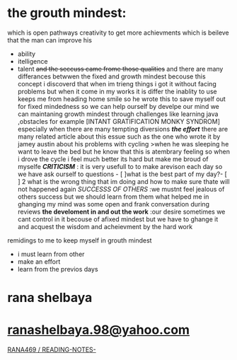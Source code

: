 # the grouth mindest:
 which is open pathways creativity to get more achievments 
 which is beileve that the man can improve his

- ability 
- itelligence
- talent ~~and the seccuss came frome those qualities~~
and there are many differances betwwen the fixed and growth mindest 
becouse this concept i discoverd that when im trieng things i got it without facing  problems but when it come in my works it is differ 
the inablity to use keeps me from heading home smile so he wrote this to save myself out for fixed mindedness so we can help ourself by develpe our mind
we can maintaning growth mindest through challenges like learning java ,obstacles for example [INTANT GRATIFICATION MONKY SYNDROM] especially when there are many tempting diversions 
***the effort***
there are many related article about this essue such as the one who wrote it by jamey austin about his problems with cycling >when he was sleeping he want to leave the bed but he know that this is atembrary feeling so when i drove the cycle i feel much better its hard but make me broud of myselfe
***CRITICISM*** : it is very usefull to to make arevison each day so we have ask ourself to questions - [ ]what is the best part of my day?- [ ] 2 what is the wrong thing that im doing and how to make sure thate will not happened again 
*SUCCESSS OF OTHERS* :we mustnt feel jealous  of others success but we should learn from them 
what helped me in ghanging my mind was some open and frank conversation during reviews 
**the develoment in and out the work** :our desire sometimes we cant control in it becouse of afixed mindest but we have to ghange it and acquest the wisdom and acheievment by the hard work 


remidings to me to keep myself in grouth mindest 

- i must learn from other
- make an effort
- learn from the previos days 



# rana shelbaya 
# ranashelbaya.98@yahoo.com
[RANA469
/
READING-NOTES-](docs/README.md)
